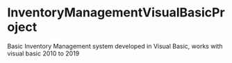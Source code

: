 # InventoryManagementVisualBasicProject
Basic Inventory Management system developed in Visual Basic, works with visual basic 2010 to 2019
